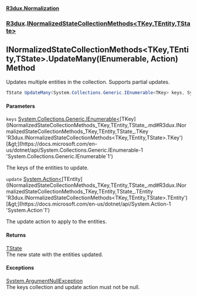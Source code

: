 #### [R3dux.Normalization](R3dux.Normalization.md 'R3dux.Normalization')
### [R3dux](R3dux.Normalization.md#R3dux 'R3dux').[INormalizedStateCollectionMethods&lt;TKey,TEntity,TState&gt;](INormalizedStateCollectionMethods_TKey,TEntity,TState_.md 'R3dux.INormalizedStateCollectionMethods<TKey,TEntity,TState>')

## INormalizedStateCollectionMethods<TKey,TEntity,TState>.UpdateMany(IEnumerable<TKey>, Action<TEntity>) Method

Updates multiple entities in the collection. Supports partial updates.

```csharp
TState UpdateMany(System.Collections.Generic.IEnumerable<TKey> keys, System.Action<TEntity> update);
```
#### Parameters

<a name='R3dux.INormalizedStateCollectionMethods_TKey,TEntity,TState_.UpdateMany(System.Collections.Generic.IEnumerable_TKey_,System.Action_TEntity_).keys'></a>

`keys` [System.Collections.Generic.IEnumerable&lt;](https://docs.microsoft.com/en-us/dotnet/api/System.Collections.Generic.IEnumerable-1 'System.Collections.Generic.IEnumerable`1')[TKey](INormalizedStateCollectionMethods_TKey,TEntity,TState_.md#R3dux.INormalizedStateCollectionMethods_TKey,TEntity,TState_.TKey 'R3dux.INormalizedStateCollectionMethods<TKey,TEntity,TState>.TKey')[&gt;](https://docs.microsoft.com/en-us/dotnet/api/System.Collections.Generic.IEnumerable-1 'System.Collections.Generic.IEnumerable`1')

The keys of the entities to update.

<a name='R3dux.INormalizedStateCollectionMethods_TKey,TEntity,TState_.UpdateMany(System.Collections.Generic.IEnumerable_TKey_,System.Action_TEntity_).update'></a>

`update` [System.Action&lt;](https://docs.microsoft.com/en-us/dotnet/api/System.Action-1 'System.Action`1')[TEntity](INormalizedStateCollectionMethods_TKey,TEntity,TState_.md#R3dux.INormalizedStateCollectionMethods_TKey,TEntity,TState_.TEntity 'R3dux.INormalizedStateCollectionMethods<TKey,TEntity,TState>.TEntity')[&gt;](https://docs.microsoft.com/en-us/dotnet/api/System.Action-1 'System.Action`1')

The update action to apply to the entities.

#### Returns
[TState](INormalizedStateCollectionMethods_TKey,TEntity,TState_.md#R3dux.INormalizedStateCollectionMethods_TKey,TEntity,TState_.TState 'R3dux.INormalizedStateCollectionMethods<TKey,TEntity,TState>.TState')  
The new state with the entities updated.

#### Exceptions

[System.ArgumentNullException](https://docs.microsoft.com/en-us/dotnet/api/System.ArgumentNullException 'System.ArgumentNullException')  
The keys collection and update action must not be null.